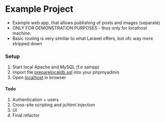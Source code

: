 # Example Project

- Example web app, that allows publishing of posts and images (separate)
- ONLY FOR DEMONSTRATION PURPOSES - thus only for localhost machine.
- Basic routing is very similiar to what Laravel offers, but ofc way more stripped down

### Setup
1. Start local Apache and MySQL (f.e xampp)
2. import file [preparelocaldb.sql](https://github.com/machacekmartin/ExampleProject) into your phpmyadmin
3. Open [localhost](127.0.0.1) in browser

#### Todo
1. Authentication + users
2. Cross-site scripting and js/html injection
3. UI
4. Final refactor
